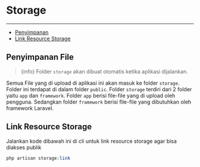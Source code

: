 # Storage

---

- [Penyimpanan](#section-1)
- [Link Resource Storage](#section-2)

<a name="section-1"></a>
## Penyimpanan File

> {info} Folder ```storage``` akan dibuat otomatis ketika aplikasi dijalankan.

Semua File yang di upload di aplikasi ini akan masuk ke folder ```storage```. Folder ini terdapat di dalam folder ```public```. Folder ```storage``` terdiri dari 2 folder yaitu ```app``` dan ```framework```. Folder ```app``` berisi file-file yang di upload oleh pengguna. Sedangkan folder ```framework``` berisi file-file yang dibutuhkan oleh framework Laravel. 
<a name="section-2"></a>
## Link Resource Storage
Jalankan kode dibawah ini di cli untuk link resource storage agar bisa diakses publik</b>

```php
php artisan storage:link
```
